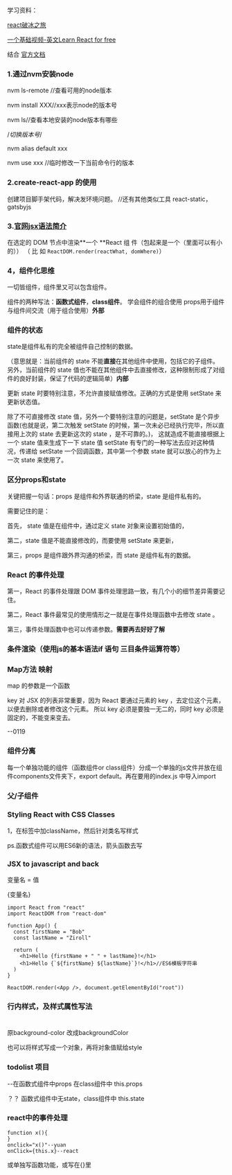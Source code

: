 学习资料：

[react破冰之旅](https://haoqicat.com/react-go/2-node)

[一个基础视频-英文Learn React for free](https://scrimba.com/g/glearnreact)

结合
[官方文档](https://react.docschina.org/docs/handling-events.html)

### 1.通过nvm安装node
nvm ls-remote //查看可用的node版本

nvm install XXX//xxx表示node的版本号

nvm ls//查看本地安装的node版本有哪些

/*切换版本号*/

nvm alias default xxx

nvm use xxx //临时修改一下当前命令行的版本

### 2.create-react-app 的使用
创建项目脚手架代码，解决发环境问题。
//还有其他类似工具 react-static，gatsbyjs

###  3.[官网jsx语法简介](https://react.docschina.org/docs/introducing-jsx.html)
在选定的 DOM 节点中渲染**一个 **React 组 件（包起来是一个（里面可以有小的））
（ 比 如 `ReactDOM.render(reactWhat, domWhere)`）

### 4，组件化思维

一切皆组件，组件里又可以包含组件。

组件的两种写法：**函数式组件**，**class组件**。
学会组件的组合使用
props用于组件与组件间交流（用于组合使用）**外部**

### 组件的状态
state是组件私有的完全被组件自己控制的数据。

（意思就是：当前组件的 state 不能**直接**在其他组件中使用，包括它的子组件。
另外，当前组件的 state 值也不能在其他组件中去直接修改，这种限制形成了对组件的良好封装，保证了代码的逻辑简单）**内部**

更新 state 时要特别注意，不允许直接赋值修改。正确的方式是使用 setState 来更新状态值。

除了不可直接修改 state 值，另外一个要特别注意的问题是，setState 是个异步函数(也就是说，第二次触发 setState 的时候，第一次未必已经执行完毕，所以直接用上次的 state 去更新这次的 state ，是不可靠的。)，
这就造成不能直接根据上一个 state 值来生成下一下 state 值
setState 有专门的一种写法去应对这种情况，传递给 setState 一个回调函数，其中第一个参数 state 就可以放心的作为上一次 state 来使用了。


### 区分props和state
关键把握一句话：props 是组件和外界联通的桥梁，state 是组件私有的。

需要记住的是：

首先， state 值是在组件中，通过定义 state 对象来设置初始值的，

第二，state 值是不能直接修改的，而要使用 setState 来更新，

第三，props 是组件跟外界沟通的桥梁，而 state 是组件私有的数据。

### React 的事件处理

第一，React 的事件处理跟 DOM 事件处理思路一致，有几个小的细节差异需要记住。

第二，React 事件最常见的使用情形之一就是在事件处理函数中去修改 state 。

第三，事件处理函数中也可以传递参数。**需要再去好好了解**

### 条件渲染（使用js的基本语法if 语句 三目条件运算符等）

### Map方法  映射
map 的参数是一个函数

key 对 JSX 的列表非常重要，因为 React 要通过元素的 key ，去定位这个元素，以便去删除或者修改这个元素。
所以 key 必须是要独一无二的，同时 key 必须是固定的，不能变来变去。

--0119

### 组件分离
每一个单独功能的组件（函数组件or class组件）分成一个单独的js文件并放在组件components文件夹下，export default。再在要用的index.js
中导入import

### 父/子组件

### Styling React with CSS Classes

1，在标签中加className，然后针对类名写样式

ps.函数式组件可以用ES6新的语法，箭头函数去写


### JSX to javascript and back
变量名 = 值

{变量名}

```
import React from "react"
import ReactDOM from "react-dom"

function App() {
  const firstName = "Bob"
  const lastName = "Ziroll"
  
  return (
    <h1>Hello {firstName + " " + lastName}!</h1>
    <h1>Hello {`${firstName} ${lastName}`}!</h1>//ES6模板字符串
  )
}

ReactDOM.render(<App />, document.getElementById("root"))
```

### 行内样式，及样式属性写法

<h1 style={{color:"#hhh",backgroundColor:#ggg}}></h1>

原background-color  改成backgroundColor

也可以将样式写成一个对象，再将对象值赋给style

### todolist 项目


--在函数式组件中props 在class组件中 this.props

？？
函数式组件中无state，class组件中 this.state

### react中的事件处理

```
function x(){
}
onclick="x()"--yuan
onClick={this.x}--react
```
或单独写函数功能，或写在{}里


